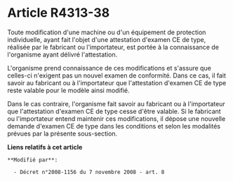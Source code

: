 # Article R4313-38

Toute modification d'une machine ou d'un équipement de protection individuelle, ayant fait l'objet d'une attestation d'examen
CE de type, réalisée par le fabricant ou l'importateur, est portée à la connaissance de l'organisme ayant délivré
l'attestation. 

L'organisme prend connaissance de ces modifications et s'assure que celles-ci n'exigent pas un nouvel examen de conformité.
Dans ce cas, il fait savoir au fabricant ou à l'importateur que l'attestation d'examen CE de type reste valable pour le
modèle ainsi modifié. 

Dans le cas contraire, l'organisme fait savoir au fabricant ou à l'importateur que l'attestation d'examen CE de type cesse
d'être valable. Si le fabricant ou l'importateur entend maintenir ces modifications, il dépose une nouvelle demande d'examen
CE de type dans les conditions et selon les modalités prévues par la présente sous-section.

**Liens relatifs à cet article**

	**Modifié par**:

	  - Décret n°2008-1156 du 7 novembre 2008 - art. 8
